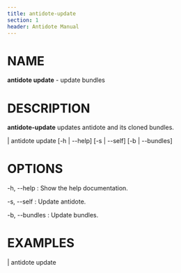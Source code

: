 ```yaml
---
title: antidote-update
section: 1
header: Antidote Manual
---
```


# NAME

**antidote update** - update bundles

# DESCRIPTION

**antidote-update** updates antidote and its cloned bundles.

|  antidote update [-h | --help] [-s | --self] [-b | --bundles]

# OPTIONS

-h, \--help
:   Show the help documentation.

-s, \--self
:   Update antidote.

-b, \--bundles
:   Update bundles.

# EXAMPLES

| antidote update
